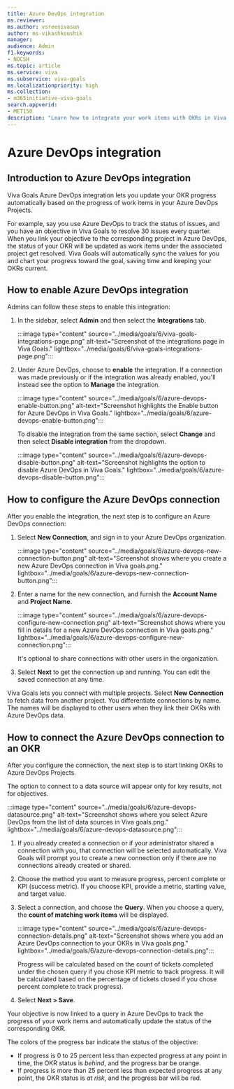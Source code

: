 ```yaml
---
title: Azure DevOps integration
ms.reviewer: 
ms.author: vsreenivasan
author: ms-vikashkoushik
manager: 
audience: Admin
f1.keywords:
- NOCSH
ms.topic: article
ms.service: viva
ms.subservice: viva-goals
ms.localizationpriority: high
ms.collection:  
- m365initiative-viva-goals  
search.appverid:
- MET150
description: "Learn how to integrate your work items with OKRs in Viva Goals"
---
```


# Azure DevOps integration

## Introduction to Azure DevOps integration

Viva Goals Azure DevOps integration lets you update your OKR progress automatically based on the progress of work items in your Azure DevOps Projects. 

For example, say you use Azure DevOps to track the status of issues, and you have an objective in Viva Goals to resolve 30 issues every quarter. When you link your objective to the corresponding project in Azure DevOps, the status of your OKR will be updated as work items under the associated project get resolved. Viva Goals will automatically sync the values for you and chart your progress toward the goal, saving time and keeping your OKRs current.


## How to enable Azure DevOps integration

Admins can follow these steps to enable this integration: 

1. In the sidebar, select **Admin** and then select the **Integrations** tab. 

   :::image type="content" source="../media/goals/6/viva-goals-integrations-page.png" alt-text="Screenshot of the integrations page in Viva Goals." lightbox="../media/goals/6/viva-goals-integrations-page.png":::

1.  Under Azure DevOps, choose to **enable** the integration. If a connection was made previously or if the integration was already enabled, you'll instead see the option to **Manage** the integration. 

    :::image type="content" source="../media/goals/6/azure-devops-enable-button.png" alt-text="Screenshot highlights the Enable button for Azure DevOps in Viva Goals." lightbox="../media/goals/6/azure-devops-enable-button.png":::

    To disable the integration from the same section, select **Change** and then select **Disable integration** from the dropdown.

    :::image type="content" source="../media/goals/6/azure-devops-disable-button.png" alt-text="Screenshot highlights the option to disable Azure DevOps in Viva Goals." lightbox="../media/goals/6/azure-devops-disable-button.png":::

## How to configure the Azure DevOps connection 

After you enable the integration, the next step is to configure an Azure DevOps connection: 

1. Select **New Connection**, and sign in to your Azure DevOps organization. 

   :::image type="content" source="../media/goals/6/azure-devops-new-connection-button.png" alt-text="Screenshot shows where you create a new Azure DevOps connection in Viva goals.png." lightbox="../media/goals/6/azure-devops-new-connection-button.png":::

2. Enter a name for the new connection, and furnish the **Account Name** and **Project Name**. 

   :::image type="content" source="../media/goals/6/azure-devops-configure-new-connection.png" alt-text="Screenshot shows where you fill in details for a new Azure DevOps connection in Viva goals.png." lightbox="../media/goals/6/azure-devops-configure-new-connection.png":::

   It's optional to share connections with other users in the organization.
1. Select **Next** to get the connection up and running. You can edit the saved connection at any time.

Viva Goals lets you connect with multiple projects. Select **New Connection** to fetch data from another project. You differentiate connections by name. The names will be displayed to other users when they link their OKRs with Azure DevOps data.

## How to connect the Azure DevOps connection to an OKR

After you configure the connection, the next step is to start linking OKRs to Azure DevOps Projects.

The option to connect to a data source will appear only for key results, not for objectives.

  :::image type="content" source="../media/goals/6/azure-devops-datasource.png" alt-text="Screenshot shows where you select Azure DevOps from the list of data sources in Viva goals.png." lightbox="../media/goals/6/azure-devops-datasource.png":::

1. If you already created a connection or if your administrator shared a connection with you, that connection will be selected automatically. Viva Goals will prompt you to create a new connection only if there are no connections already created or shared.

1.  Choose the method you want to measure progress, percent complete or KPI (success metric). If you choose KPI, provide a metric, starting value, and target value.

1.  Select a connection, and choose the **Query**. When you choose a query, the **count of matching work items** will be displayed. 

    :::image type="content" source="../media/goals/6/azure-devops-connection-details.png" alt-text="Screenshot shows where you add an Azure DevOps connection to your OKRs in Viva goals.png." lightbox="../media/goals/6/azure-devops-connection-details.png":::

    Progress will be calculated based on the count of tickets completed under the chosen query if you chose KPI metric to track progress. It will be calculated based on the percentage of tickets closed if you chose percent complete to track progress).

1. Select **Next > Save**.

Your objective is now linked to a query in Azure DevOps to track the progress of your work items and automatically update the status of the corresponding OKR.

The colors of the progress bar indicate the status of the objective:

- If progress is 0 to 25 percent less than expected progress at any point in time, the OKR status is *behind*, and the progress bar be orange.
- If progress is more than 25 percent less than expected progress at any point, the OKR status is *at risk*, and the progress bar will be red.

